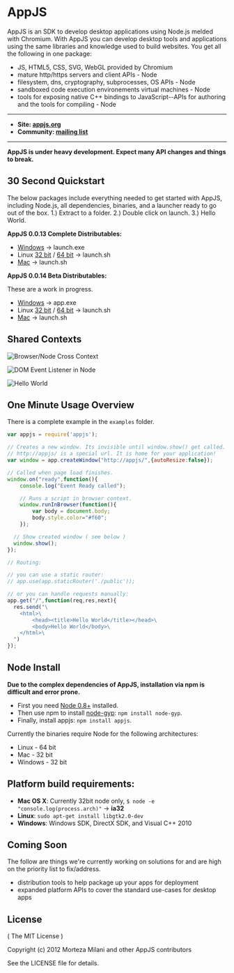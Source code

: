 # AppJS
AppJS is an SDK to develop desktop applications using Node.js melded with Chromium. With AppJS you can develop desktop tools and applications using the same libraries and knowledge used to build websites. You get all the following in one package:

* JS, HTML5, CSS, SVG, WebGL provided by Chromium
* mature http/https servers and client APIs - Node
* filesystem, dns, cryptography, subprocesses, OS APIs - Node
* sandboxed code execution environements virtual machines - Node
* tools for exposing native C++ bindings to JavaScript--APIs for authoring and the tools for compiling - Node


---

* __Site: [appjs.org](http://appjs.org)__
* __Community: [mailing list](https://groups.google.com/forum/#!forum/appjs-dev)__

---

__AppJS is under heavy development. Expect many API changes and things to break.__

## 30 Second Quickstart
The below packages include everything needed to get started with AppJS, including Node.js, all dependencies, binaries, and a launcher ready to go out of the box. 1.) Extract to a folder. 2.) Double click on launch. 3.) Hello World.

__AppJS 0.0.13 Complete Distributables:__

* [Windows](http://dists.appjs.org/0.0.13/appjs-0.0.13-win32-ia32.zip) -> launch.exe
* Linux [32 bit](http://dists.appjs.org/0.0.13/appjs-0.0.13-linux-ia32.tar.gz) / [64 bit](http://dists.appjs.org/0.0.13/appjs-0.0.13-linux-x64.tar.gz) -> launch.sh
* [Mac](http://dists.appjs.org/0.0.13/appjs-0.0.13-darwin-ia32.zip) -> launch.sh


__AppJS 0.0.14 Beta Distributables:__

These are a work in progress.

* [Windows](http://dists.appjs.org/0.0.14/appjs-0.0.14b3-win32-ia32.zip) -> app.exe
* Linux [32 bit](http://dists.appjs.org/0.0.14/appjs-0.0.14-linux-ia32.tar.gz) / [64 bit](http://dists.appjs.org/0.0.14/appjs-0.0.14-linux-x64.tar.gz) -> launch.sh
* [Mac](http://dists.appjs.org/0.0.14/appjs-0.0.14-darwin-ia32.zip) -> launch.sh


## Shared Contexts

![Browser/Node Cross Context](https://github.com/milani/appjs/raw/master/examples/node-in-browser.png "Browser/Node Cross Context")

![DOM Event Listener in Node](https://github.com/milani/appjs/raw/master/examples/shared-context.jpg "DOM Event Listener in Node")

![Hello World](https://github.com/milani/appjs/raw/master/examples/output.jpg "Hello World")

## One Minute Usage Overview
There is a complete example in the `examples` folder.

```javascript
var appjs = require('appjs');

// Creates a new window. Its invisible until window.show() get called.
// http://appjs/ is a special url. It is home for your application!
var window = app.createWindow("http://appjs/",{autoResize:false});

// Called when page load finishes.
window.on("ready",function(){
    console.log("Event Ready called");

    // Runs a script in browser context.
    window.runInBrowser(function(){
        var body = document.body;
        body.style.color="#f60";
    });

  // Show created window ( see below )
  window.show();
});

// Routing:

// you can use a static router:
// app.use(app.staticRouter('./public'));

// or you can handle requests manually:
app.get("/",function(req,res,next){
  res.send("\
    <html>\
        <head><title>Hello World</title></head>\
        <body>Hello World</body>\
    </html>\
  ")
});
```

## Node Install
__Due to the complex dependencies of AppJS, installation via npm is difficult and error prone.__

* First you need [Node 0.8+](https://github.com/joyent/node/wiki/Installation) installed.
* Then use npm to install [node-gyp](https://github.com/TooTallNate/node-gyp): `npm install node-gyp`.
* Finally, install appjs: `npm install appjs`.

Currently the binaries require Node for the following architectures:

* Linux - 64 bit
* Mac - 32 bit
* Windows - 32 bit

## Platform build requirements:

* __Mac OS X__: Currently 32bit node only, `$ node -e "console.log(process.arch)"` -> __ia32__
* __Linux__: `sudo apt-get install libgtk2.0-dev`
* __Windows__: Windows SDK, DirectX SDK, and Visual C++ 2010

## Coming Soon
The follow are things we're currently working on solutions for and are high on the priority list to fix/address.

* distribution tools to help package up your apps for deployment
* expanded platform APIs to cover the standard use-cases for desktop apps


## License
( The MIT License )

Copyright (c) 2012 Morteza Milani and other AppJS contributors

See the LICENSE file for details.
